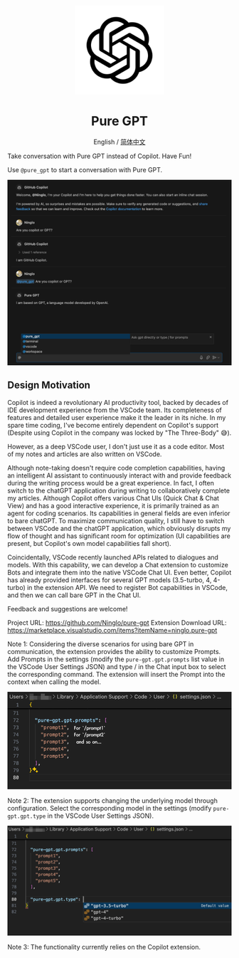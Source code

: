 <div align="center">
<img style="width: 200px;height: 200px;" src="logo.jpg" alt="icon"/>

<h1 align="center">Pure GPT</h1>

English / [简体中文](./README.zh-CN.md)
</div>

Take conversation with Pure GPT instead of Copilot. Have Fun!

Use `@pure_gpt` to start a conversation with Pure GPT.

![Example](example.png)

## Design Motivation

Copilot is indeed a revolutionary AI productivity tool, backed by decades of IDE development experience from the VSCode team. Its completeness of features and detailed user experience make it the leader in its niche. In my spare time coding, I've become entirely dependent on Copilot's support (Despite using Copilot in the company was locked by "The Three-Body" 😅).

However, as a deep VSCode user, I don't just use it as a code editor. Most of my notes and articles are also written on VSCode.

Although note-taking doesn't require code completion capabilities, having an intelligent AI assistant to continuously interact with and provide feedback during the writing process would be a great experience. In fact, I often switch to the chatGPT application during writing to collaboratively complete my articles. Although Copilot offers various Chat UIs (Quick Chat & Chat View) and has a good interactive experience, it is primarily trained as an agent for coding scenarios. Its capabilities in general fields are even inferior to bare chatGPT. To maximize communication quality, I still have to switch between VSCode and the chatGPT application, which obviously disrupts my flow of thought and has significant room for optimization (UI capabilities are present, but Copilot's own model capabilities fall short).

Coincidentally, VSCode recently launched APIs related to dialogues and models. With this capability, we can develop a Chat extension to customize Bots and integrate them into the native VSCode Chat UI. Even better, Copilot has already provided interfaces for several GPT models (3.5-turbo, 4, 4-turbo) in the extension API. We need to register Bot capabilities in VSCode, and then we can call bare GPT in the Chat UI.

Feedback and suggestions are welcome!

Project URL: https://github.com/Ninglo/pure-gpt
Extension Download URL: https://marketplace.visualstudio.com/items?itemName=ninglo.pure-gpt

Note 1:
Considering the diverse scenarios for using bare GPT in communication, the extension provides the ability to customize Prompts. Add Prompts in the settings (modify the `pure-gpt.gpt.prompts` list value in the VSCode User Settings JSON) and type / in the Chat input box to select the corresponding command. The extension will insert the Prompt into the context when calling the model.

![Config Prompts](image.png)

Note 2:
The extension supports changing the underlying model through configuration. Select the corresponding model in the settings (modify `pure-gpt.gpt.type` in the VSCode User Settings JSON).

![Change Model](image-1.png)

Note 3:
The functionality currently relies on the Copilot extension.
